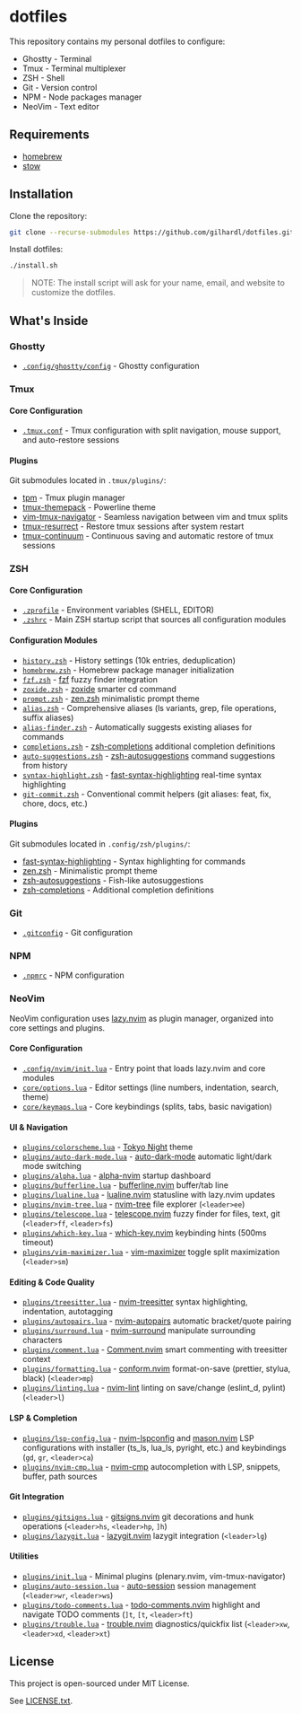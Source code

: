 # dotfiles

This repository contains my personal dotfiles to configure:

- Ghostty - Terminal
- Tmux - Terminal multiplexer
- ZSH - Shell
- Git - Version control
- NPM - Node packages manager
- NeoVim - Text editor

## Requirements

- [homebrew](https://brew.sh/)
- [stow](https://www.gnu.org/software/stow/)

## Installation

Clone the repository:

```sh
git clone --recurse-submodules https://github.com/gilhardl/dotfiles.git ~/.dotfiles
```

Install dotfiles:

```sh
./install.sh
```

> NOTE: The install script will ask for your name, email, and website to customize the dotfiles.

## What's Inside

### Ghostty

- [`.config/ghostty/config`](ghostty/.config/ghostty/config) - Ghostty configuration

### Tmux

#### Core Configuration

- [`.tmux.conf`](tmux/.tmux.conf) - Tmux configuration with split navigation, mouse support, and auto-restore sessions

#### Plugins

Git submodules located in `.tmux/plugins/`:

- [tpm](https://github.com/tmux-plugins/tpm) - Tmux plugin manager
- [tmux-themepack](https://github.com/jimeh/tmux-themepack) - Powerline theme
- [vim-tmux-navigator](https://github.com/christoomey/vim-tmux-navigator) - Seamless navigation between vim and tmux splits
- [tmux-resurrect](https://github.com/tmux-plugins/tmux-resurrect) - Restore tmux sessions after system restart
- [tmux-continuum](https://github.com/tmux-plugins/tmux-continuum) - Continuous saving and automatic restore of tmux sessions

### ZSH

#### Core Configuration

- [`.zprofile`](zsh/.zprofile) - Environment variables (SHELL, EDITOR)
- [`.zshrc`](zsh/.zshrc) - Main ZSH startup script that sources all configuration modules

#### Configuration Modules

- [`history.zsh`](zsh/.config/zsh/history.zsh) - History settings (10k entries, deduplication)
- [`homebrew.zsh`](zsh/.config/zsh/homebrew.zsh) - Homebrew package manager initialization
- [`fzf.zsh`](zsh/.config/zsh/fzf.zsh) - [fzf](https://github.com/junegunn/fzf) fuzzy finder integration
- [`zoxide.zsh`](zsh/.config/zsh/zoxide.zsh) - [zoxide](https://github.com/ajeetdsouza/zoxide) smarter cd command
- [`prompt.zsh`](zsh/.config/zsh/prompt.zsh) - [zen.zsh](https://github.com/cybardev/zen.zsh) minimalistic prompt theme
- [`alias.zsh`](zsh/.config/zsh/alias.zsh) - Comprehensive aliases (ls variants, grep, file operations, suffix aliases)
- [`alias-finder.zsh`](zsh/.config/zsh/alias-finder.zsh) - Automatically suggests existing aliases for commands
- [`completions.zsh`](zsh/.config/zsh/completions.zsh) - [zsh-completions](https://github.com/zsh-users/zsh-completions) additional completion definitions
- [`auto-suggestions.zsh`](zsh/.config/zsh/auto-suggestions.zsh) - [zsh-autosuggestions](https://github.com/zsh-users/zsh-autosuggestions) command suggestions from history
- [`syntax-highlight.zsh`](zsh/.config/zsh/syntax-highlight.zsh) - [fast-syntax-highlighting](https://github.com/zdharma-continuum/fast-syntax-highlighting) real-time syntax highlighting
- [`git-commit.zsh`](zsh/.config/zsh/git-commit.zsh) - Conventional commit helpers (git aliases: feat, fix, chore, docs, etc.)

#### Plugins

Git submodules located in `.config/zsh/plugins/`:

- [fast-syntax-highlighting](https://github.com/zdharma-continuum/fast-syntax-highlighting) - Syntax highlighting for commands
- [zen.zsh](https://github.com/cybardev/zen.zsh) - Minimalistic prompt theme
- [zsh-autosuggestions](https://github.com/zsh-users/zsh-autosuggestions) - Fish-like autosuggestions
- [zsh-completions](https://github.com/zsh-users/zsh-completions) - Additional completion definitions

### Git

- [`.gitconfig`](git/.gitconfig) - Git configuration

### NPM

- [`.npmrc`](npm/.npmrc) - NPM configuration

### NeoVim

NeoVim configuration uses [lazy.nvim](https://github.com/folke/lazy.nvim) as plugin manager, organized into core settings and plugins.

#### Core Configuration

- [`.config/nvim/init.lua`](nvim/.config/nvim/init.lua) - Entry point that loads lazy.nvim and core modules
- [`core/options.lua`](nvim/.config/nvim/lua/gilhardl/core/options.lua) - Editor settings (line numbers, indentation, search, theme)
- [`core/keymaps.lua`](nvim/.config/nvim/lua/gilhardl/core/keymaps.lua) - Core keybindings (splits, tabs, basic navigation)

#### UI & Navigation

- [`plugins/colorscheme.lua`](nvim/.config/nvim/lua/gilhardl/plugins/colorscheme.lua) - [Tokyo Night](https://github.com/folke/tokyonight.nvim) theme
- [`plugins/auto-dark-mode.lua`](nvim/.config/nvim/lua/gilhardl/plugins/auto-dark-mode.lua) - [auto-dark-mode](https://github.com/f-person/auto-dark-mode.nvim) automatic light/dark mode switching
- [`plugins/alpha.lua`](nvim/.config/nvim/lua/gilhardl/plugins/alpha.lua) - [alpha-nvim](https://github.com/goolord/alpha-nvim) startup dashboard
- [`plugins/bufferline.lua`](nvim/.config/nvim/lua/gilhardl/plugins/bufferline.lua) - [bufferline.nvim](https://github.com/akinsho/bufferline.nvim) buffer/tab line
- [`plugins/lualine.lua`](nvim/.config/nvim/lua/gilhardl/plugins/lualine.lua) - [lualine.nvim](https://github.com/nvim-lualine/lualine.nvim) statusline with lazy.nvim updates
- [`plugins/nvim-tree.lua`](nvim/.config/nvim/lua/gilhardl/plugins/nvim-tree.lua) - [nvim-tree](https://github.com/nvim-tree/nvim-tree.lua) file explorer (`<leader>ee`)
- [`plugins/telescope.lua`](nvim/.config/nvim/lua/gilhardl/plugins/telescope.lua) - [telescope.nvim](https://github.com/nvim-telescope/telescope.nvim) fuzzy finder for files, text, git (`<leader>ff`, `<leader>fs`)
- [`plugins/which-key.lua`](nvim/.config/nvim/lua/gilhardl/plugins/which-key.lua) - [which-key.nvim](https://github.com/folke/which-key.nvim) keybinding hints (500ms timeout)
- [`plugins/vim-maximizer.lua`](nvim/.config/nvim/lua/gilhardl/plugins/vim-maximizer.lua) - [vim-maximizer](https://github.com/szw/vim-maximizer) toggle split maximization (`<leader>sm`)

#### Editing & Code Quality

- [`plugins/treesitter.lua`](nvim/.config/nvim/lua/gilhardl/plugins/treesitter.lua) - [nvim-treesitter](https://github.com/nvim-treesitter/nvim-treesitter) syntax highlighting, indentation, autotagging
- [`plugins/autopairs.lua`](nvim/.config/nvim/lua/gilhardl/plugins/autopairs.lua) - [nvim-autopairs](https://github.com/windwp/nvim-autopairs) automatic bracket/quote pairing
- [`plugins/surround.lua`](nvim/.config/nvim/lua/gilhardl/plugins/surround.lua) - [nvim-surround](https://github.com/kylechui/nvim-surround) manipulate surrounding characters
- [`plugins/comment.lua`](nvim/.config/nvim/lua/gilhardl/plugins/comment.lua) - [Comment.nvim](https://github.com/numToStr/Comment.nvim) smart commenting with treesitter context
- [`plugins/formatting.lua`](nvim/.config/nvim/lua/gilhardl/plugins/formatting.lua) - [conform.nvim](https://github.com/stevearc/conform.nvim) format-on-save (prettier, stylua, black) (`<leader>mp`)
- [`plugins/linting.lua`](nvim/.config/nvim/lua/gilhardl/plugins/linting.lua) - [nvim-lint](https://github.com/mfussenegger/nvim-lint) linting on save/change (eslint_d, pylint) (`<leader>l`)

#### LSP & Completion

- [`plugins/lsp-config.lua`](nvim/.config/nvim/lua/gilhardl/plugins/lsp-config.lua) - [nvim-lspconfig](https://github.com/neovim/nvim-lspconfig) and [mason.nvim](https://github.com/williamboman/mason.nvim) LSP configurations with installer (ts_ls, lua_ls, pyright, etc.) and keybindings (`gd`, `gr`, `<leader>ca`)
- [`plugins/nvim-cmp.lua`](nvim/.config/nvim/lua/gilhardl/plugins/nvim-cmp.lua) - [nvim-cmp](https://github.com/hrsh7th/nvim-cmp) autocompletion with LSP, snippets, buffer, path sources

#### Git Integration

- [`plugins/gitsigns.lua`](nvim/.config/nvim/lua/gilhardl/plugins/gitsigns.lua) - [gitsigns.nvim](https://github.com/lewis6991/gitsigns.nvim) git decorations and hunk operations (`<leader>hs`, `<leader>hp`, `]h`)
- [`plugins/lazygit.lua`](nvim/.config/nvim/lua/gilhardl/plugins/lazygit.lua) - [lazygit.nvim](https://github.com/kdheepak/lazygit.nvim) lazygit integration (`<leader>lg`)

#### Utilities

- [`plugins/init.lua`](nvim/.config/nvim/lua/gilhardl/plugins/init.lua) - Minimal plugins (plenary.nvim, vim-tmux-navigator)
- [`plugins/auto-session.lua`](nvim/.config/nvim/lua/gilhardl/plugins/auto-session.lua) - [auto-session](https://github.com/rmagatti/auto-session) session management (`<leader>wr`, `<leader>ws`)
- [`plugins/todo-comments.lua`](nvim/.config/nvim/lua/gilhardl/plugins/todo-comments.lua) - [todo-comments.nvim](https://github.com/folke/todo-comments.nvim) highlight and navigate TODO comments (`]t`, `[t`, `<leader>ft`)
- [`plugins/trouble.lua`](nvim/.config/nvim/lua/gilhardl/plugins/trouble.lua) - [trouble.nvim](https://github.com/folke/trouble.nvim) diagnostics/quickfix list (`<leader>xw`, `<leader>xd`, `<leader>xt`)

## License

This project is open-sourced under MIT License.

See [LICENSE.txt](LICENSE.txt).
